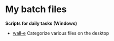 # My batch files
**Scripts for daily tasks (Windows)**
- [wall-e](https://github.com/Isaacnia/my-batch-files/blob/master/wall-e.bat "wall-e")
	Categorize various files on the desktop
